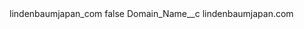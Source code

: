 <?xml version="1.0" encoding="UTF-8"?>
<CustomMetadata xmlns="http://soap.sforce.com/2006/04/metadata" xmlns:xsi="http://www.w3.org/2001/XMLSchema-instance" xmlns:xsd="http://www.w3.org/2001/XMLSchema">
    <label>lindenbaumjapan_com</label>
    <protected>false</protected>
    <values>
        <field>Domain_Name__c</field>
        <value xsi:type="xsd:string">lindenbaumjapan.com</value>
    </values>
</CustomMetadata>
